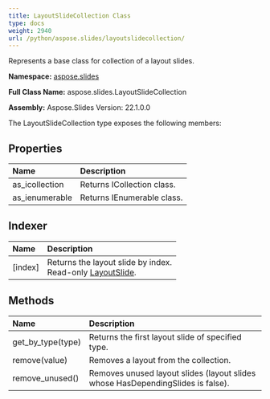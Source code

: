 ```yaml
---
title: LayoutSlideCollection Class
type: docs
weight: 2940
url: /python/aspose.slides/layoutslidecollection/
---
```


Represents a base class for collection of a layout slides.

**Namespace:** [aspose.slides](/python/aspose.slides/)

**Full Class Name:** aspose.slides.LayoutSlideCollection

**Assembly:**  Aspose.Slides Version: 22.1.0.0

The LayoutSlideCollection type exposes the following members:
## **Properties**
|**Name**|**Description**|
| :- | :- |
|as_icollection|Returns ICollection class.|
|as_ienumerable|Returns IEnumerable class.|
## **Indexer**
|**Name**|**Description**|
| :- | :- |
|[index]|Returns the layout slide by index.<br/>            Read-only [LayoutSlide](/python/aspose.slides/layoutslide/).|
## **Methods**
|**Name**|**Description**|
| :- | :- |
|get_by_type(type)|Returns the first layout slide of specified type.|
|remove(value)|Removes a layout from the collection.|
|remove_unused()|Removes unused layout slides (layout slides whose HasDependingSlides is false).|
